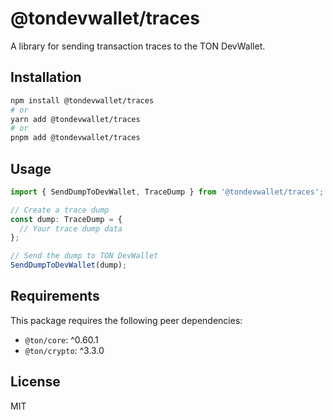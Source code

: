 # @tondevwallet/traces

A library for sending transaction traces to the TON DevWallet.

## Installation

```bash
npm install @tondevwallet/traces
# or
yarn add @tondevwallet/traces
# or
pnpm add @tondevwallet/traces
```

## Usage

```typescript
import { SendDumpToDevWallet, TraceDump } from '@tondevwallet/traces';

// Create a trace dump
const dump: TraceDump = {
  // Your trace dump data
};

// Send the dump to TON DevWallet
SendDumpToDevWallet(dump);
```

## Requirements

This package requires the following peer dependencies:
- `@ton/core`: ^0.60.1
- `@ton/crypto`: ^3.3.0

## License

MIT 